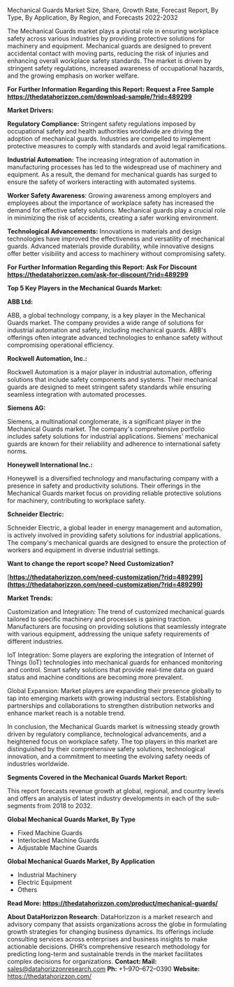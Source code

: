 ﻿Mechanical Guards Market Size, Share, Growth Rate, Forecast Report, By Type, By Application, By Region, and Forecasts 2022-2032

The Mechanical Guards market plays a pivotal role in ensuring workplace safety across various industries by providing protective solutions for machinery and equipment. Mechanical guards are designed to prevent accidental contact with moving parts, reducing the risk of injuries and enhancing overall workplace safety standards. The market is driven by stringent safety regulations, increased awareness of occupational hazards, and the growing emphasis on worker welfare.

**For Further Information Regarding this Report: Request a Free Sample <https://thedatahorizzon.com/download-sample/?rid=489299>** 

**Market Drivers:**

**Regulatory Compliance:** Stringent safety regulations imposed by occupational safety and health authorities worldwide are driving the adoption of mechanical guards. Industries are compelled to implement protective measures to comply with standards and avoid legal ramifications.

**Industrial Automation:** The increasing integration of automation in manufacturing processes has led to the widespread use of machinery and equipment. As a result, the demand for mechanical guards has surged to ensure the safety of workers interacting with automated systems.

**Worker Safety Awareness**: Growing awareness among employers and employees about the importance of workplace safety has increased the demand for effective safety solutions. Mechanical guards play a crucial role in minimizing the risk of accidents, creating a safer working environment.

**Technological Advancements:** Innovations in materials and design technologies have improved the effectiveness and versatility of mechanical guards. Advanced materials provide durability, while innovative designs offer better visibility and access to machinery without compromising safety.

**For Further Information Regarding this Report: Ask For Discount <https://thedatahorizzon.com/ask-for-discount/?rid=489299>** 

**Top 5 Key Players in the Mechanical Guards Market:**

**ABB Ltd:**

ABB, a global technology company, is a key player in the Mechanical Guards market. The company provides a wide range of solutions for industrial automation and safety, including mechanical guards. ABB's offerings often integrate advanced technologies to enhance safety without compromising operational efficiency.

**Rockwell Automation, Inc.:**

Rockwell Automation is a major player in industrial automation, offering solutions that include safety components and systems. Their mechanical guards are designed to meet stringent safety standards while ensuring seamless integration with automated processes.

**Siemens AG:**

Siemens, a multinational conglomerate, is a significant player in the Mechanical Guards market. The company's comprehensive portfolio includes safety solutions for industrial applications. Siemens' mechanical guards are known for their reliability and adherence to international safety norms.

**Honeywell International Inc.:**

Honeywell is a diversified technology and manufacturing company with a presence in safety and productivity solutions. Their offerings in the Mechanical Guards market focus on providing reliable protective solutions for machinery, contributing to workplace safety.

**Schneider Electric:**

Schneider Electric, a global leader in energy management and automation, is actively involved in providing safety solutions for industrial applications. The company's mechanical guards are designed to ensure the protection of workers and equipment in diverse industrial settings.

**Want to change the report scope? Need Customization?**

[**https://thedatahorizzon.com/need-customization/?rid=489299](https://thedatahorizzon.com/need-customization/?rid=489299)** 

**Market Trends:**

Customization and Integration: The trend of customized mechanical guards tailored to specific machinery and processes is gaining traction. Manufacturers are focusing on providing solutions that seamlessly integrate with various equipment, addressing the unique safety requirements of different industries.

IoT Integration: Some players are exploring the integration of Internet of Things (IoT) technologies into mechanical guards for enhanced monitoring and control. Smart safety solutions that provide real-time data on guard status and machine conditions are becoming more prevalent.

Global Expansion: Market players are expanding their presence globally to tap into emerging markets with growing industrial sectors. Establishing partnerships and collaborations to strengthen distribution networks and enhance market reach is a notable trend.

In conclusion, the Mechanical Guards market is witnessing steady growth driven by regulatory compliance, technological advancements, and a heightened focus on workplace safety. The top players in this market are distinguished by their comprehensive safety solutions, technological innovation, and a commitment to meeting the evolving safety needs of industries worldwide.

**Segments Covered in the Mechanical Guards Market Report:**

This report forecasts revenue growth at global, regional, and country levels and offers an analysis of latest industry developments in each of the sub-segments from 2018 to 2032.

**Global Mechanical Guards Market, By Type**

- Fixed Machine Guards
- Interlocked Machine Guards
- Adjustable Machine Guards

**Global Mechanical Guards Market, By Application**

- Industrial Machinery
- Electric Equipment
- Others

**Read More: <https://thedatahorizzon.com/product/mechanical-guards/>** 

**About DataHorizzon Research**:DataHorizzon is a market research and advisory company that assists organizations across the globe in formulating growth strategies for changing business dynamics. Its offerings include consulting services across enterprises and business insights to make actionable decisions. DHR’s comprehensive research methodology for predicting long-term and sustainable trends in the market facilitates complex decisions for organizations.**Contact:Mail:** <sales@datahorizzonresearch.com> **Ph:** +1–970–672–0390**Website:** <https://thedatahorizzon.com/> 

